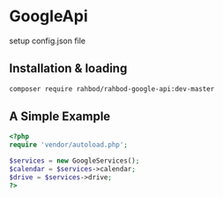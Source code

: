 # GoogleApi
setup config.json file

## Installation & loading
```sh
composer require rahbod/rahbod-google-api:dev-master
```

## A Simple Example

```php
<?php
require 'vendor/autoload.php';

$services = new GoogleServices();
$calendar = $services->calendar;
$drive = $services->drive;
?>
```
